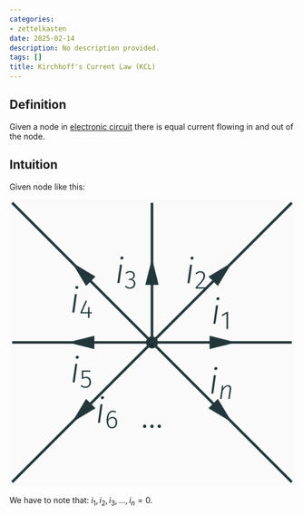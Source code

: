 ```yaml
---
categories:
- zettelkasten
date: 2025-02-14
description: No description provided.
tags: []
title: Kirchhoff's Current Law (KCL)
---
```


## Definition

Given a node in [electronic circuit](electronic%20circuit) there is equal current flowing in and out of the node. 

## Intuition

Given node like this:

![200](attachments/Pasted%20image%2020221026210358.png)

We have to note that: $i_1, i_2, i_3,...,i_n=0$.
